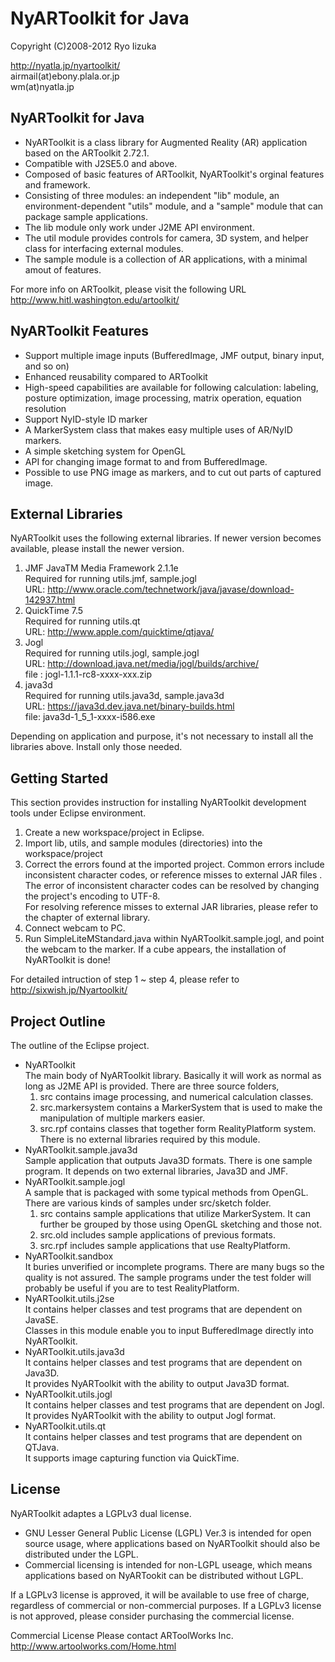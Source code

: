 

# NyARToolkit for Java

Copyright (C)2008-2012 Ryo Iizuka

http://nyatla.jp/nyartoolkit/  
airmail(at)ebony.plala.or.jp  
wm(at)nyatla.jp  



## NyARToolkit for Java

* NyARToolkit is a class library for Augmented Reality (AR) application based on the ARToolkit 2.72.1.
* Compatible with J2SE5.0 and above.
* Composed of basic features of ARToolkit, NyARToolkit's orginal features and framework.
* Consisting of three modules: an independent "lib" module, an environment-dependent "utils" module, and a "sample" module that can package sample applications.
* The lib module only work under J2ME API environment.
* The util module provides controls for camera, 3D system, and helper class for interfacing external modules.
* The sample module is a collection of AR applications, with a minimal amout of features.
 
For more info on ARToolkit, please visit the following URL  
http://www.hitl.washington.edu/artoolkit/

## NyARToolkit Features
* Support multiple image inputs (BufferedImage, JMF output, binary input, and so on)
* Enhanced reusability compared to ARToolkit
* High-speed capabilities are available for following calculation: labeling, posture optimization, image processing, matrix operation, equation resolution
* Support NyID-style ID marker
* A MarkerSystem class that makes easy multiple uses of AR/NyID markers.
* A simple sketching system for OpenGL
* API for changing image format to and from BufferedImage.
* Possible to use PNG image as markers, and to cut out parts of captured image.



## External Libraries

NyARToolkit uses the following external libraries. If newer version becomes available, please install the newer version.

1. JMF JavaTM Media Framework 2.1.1e  
Required for running utils.jmf, sample.jogl  
URL: http://www.oracle.com/technetwork/java/javase/download-142937.html
2. QuickTime 7.5  
Required for running utils.qt  
URL: http://www.apple.com/quicktime/qtjava/
3. Jogl  
Required for running utils.jogl, sample.jogl  
URL: http://download.java.net/media/jogl/builds/archive/  
file   : jogl-1.1.1-rc8-xxxx-xxx.zip 
4. java3d  
Required for running utils.java3d, sample.java3d  
URL: https://java3d.dev.java.net/binary-builds.html  
file:    java3d-1_5_1-xxxx-i586.exe

Depending on application and purpose, it's not necessary to install all 
the libraries above. Install only those needed.

 Getting Started
----------------------------------------------------------------------

This section provides instruction for installing NyARToolkit development 
tools under Eclipse environment.

1. Create a new workspace/project in Eclipse.
2. Import lib, utils, and sample modules (directories) into the workspace/project
3. Correct the errors found at the imported project. Common errors include inconsistent character codes, or reference misses to external JAR files .  
	The error of inconsistent character codes can be resolved by changing the project's encoding to UTF-8.  
	For resolving reference misses to external JAR libraries, please refer to the chapter of external library.
4. Connect webcam to PC.
5. Run SimpleLiteMStandard.java within NyARToolkit.sample.jogl, and point the webcam to the marker. If a cube appears, the installation of NyARToolkit is done!
	
For detailed intruction of step 1 ~ step 4, please refer to  
http://sixwish.jp/Nyartoolkit/ 


## Project Outline

The outline of the Eclipse project.

* NyARToolkit  
The main body of NyARToolkit library. Basically it will work as normal as long as J2ME API is provided. There are three source folders,  
	1. src contains image processing, and numerical calculation classes.
	2. src.markersystem contains a MarkerSystem that is used to make the manipulation of multiple markers easier.
	3. src.rpf contains classes that together form RealityPlatform system.  
There is no external libraries required by this module.
* NyARToolkit.sample.java3d  
Sample application that outputs Java3D formats. There is one sample program.
It depends on two external libraries, Java3D and JMF.
* NyARToolkit.sample.jogl  
A sample that is packaged with some typical methods from OpenGL. There are various kinds of samples under src/sketch folder.
	1. src contains sample applications that utilize MarkerSystem. It can further be grouped by those using OpenGL sketching and those not.
	2. src.old includes sample applications of previous formats.
	3. src.rpf includes sample applications that use RealtyPlatform.
* NyARToolkit.sandbox  
It buries unverified or incomplete programs. There are many bugs so the quality is not assured. The sample programs under the test folder will probably be useful if you are to test RealityPlatform.
* NyARToolkit.utils.j2se  
It contains helper classes and test programs that are dependent on JavaSE.  
Classes in this module enable you to input BufferedImage directly into NyARToolkit.
* NyARToolkit.utils.java3d  
It contains helper classes and test programs that are dependent on Java3D.  
It provides NyARToolkit with the ability to output Java3D format.
* NyARToolkit.utils.jogl  
It contains helper classes and test programs that are dependent on Jogl.  
It provides NyARToolkit with the ability to output Jogl format.
* NyARToolkit.utils.qt  
It contains helper classes and test programs that are dependent on QTJava.  
It supports image capturing function via QuickTime.

## License
NyARToolkit adaptes a LGPLv3 dual license.

* GNU Lesser General Public License (LGPL) Ver.3 is intended for open source usage, where applications based on NyARToolkit should also 
be distributed under the LGPL.
* Commercial licensing is intended for non-LGPL useage, which means 
applications based on NyARTookit can be distributed without LGPL. 

If a LGPLv3 license is approved, it will be available to use free of charge, regardless of commercial or non-commercial purposes.
If a LGPLv3 license is not approved, please consider purchasing the commercial license.

Commercial License
Please contact ARToolWorks Inc.
http://www.artoolworks.com/Home.html
